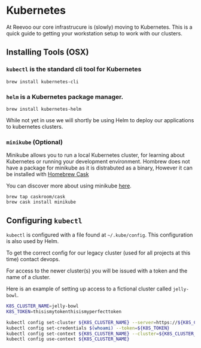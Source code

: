 # Kubernetes

At Reevoo our core infrastrucure is (slowly) moving to Kubernetes. This is a quick guide to getting your workstation setup to work with our clusters.

## Installing Tools (OSX)

### `kubectl` is the standard cli tool for Kubernetes

```
brew install kubernetes-cli
```

### `helm` is a Kubernetes package manager.


```
brew install kubernetes-helm
```

While not yet in use we will shortly be using Helm to deploy our applications to kubernetes clusters.

### `minikube` (Optional)

Minikube allows you to run a local Kubernetes cluster, for learning about Kubernetes or running your development environment.
Hombrew does not have a package for minikube as it is distrabuted as a binary, However it can be installed with [Homebrew Cask](https://caskroom.github.io/)

You can discover more about using minikube [here](https://github.com/kubernetes/minikube).

```
brew tap caskroom/cask
brew cask install minikube
```

## Configuring `kubectl`

`kubectl` is configured with a file found at `~/.kube/config`. This configuration is also used by Helm.

To get the correct config for our legacy cluster (used for all projects at this time) contact devops.

For access to the newer cluster(s) you will be issued with a token and the name of a cluster.

Here is an example of setting up access to a fictional cluster called `jelly-bowl`.

```bash
K8S_CLUSTER_NAME=jelly-bowl
K8S_TOKEN=thisismytokenthisismyperfecttoken

kubectl config set-cluster ${K8S_CLUSTER_NAME} --server=https://${K8S_CLUSTER_NAME}.kubernetes.reevoocloud.com
kubectl config set-credentials $(whoami) --token=${K8S_TOKEN}
kubectl config set-context ${K8S_CLUSTER_NAME} --cluster=${K8S_CLUSTER_NAME} --user=$(whoami)
kubectl config use-context ${K8S_CLUSTER_NAME}
```
